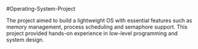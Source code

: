 #Operating-System-Project

The project aimed to build a lightweight OS with essential features such as memory management, process scheduling and semaphore support. This project provided hands-on experience in low-level programming and system design.
